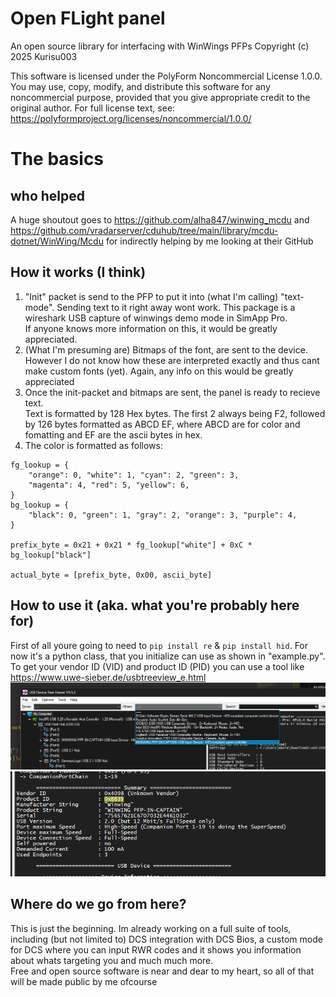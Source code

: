 # Open FLight panel

An open source library for interfacing with WinWings PFPs
Copyright (c) 2025 Kurisu003

This software is licensed under the PolyForm Noncommercial License 1.0.0.
You may use, copy, modify, and distribute this software for any noncommercial purpose,
provided that you give appropriate credit to the original author.
For full license text, see: https://polyformproject.org/licenses/noncommercial/1.0.0/

# The basics

## who helped

A huge shoutout goes to https://github.com/alha847/winwing_mcdu and https://github.com/vradarserver/cduhub/tree/main/library/mcdu-dotnet/WinWing/Mcdu for indirectly helping by me looking at their GitHub

## How it works (I think)

1. "Init" packet is send to the PFP to put it into (what I'm calling) "text-mode". Sending text to it right away wont work. This package is a wireshark USB capture of winwings demo mode in SimApp Pro. </br> If anyone knows more information on this, it would be greatly appreciated.
2. (What I'm presuming are) Bitmaps of the font, are sent to the device. However I do not know how these are interpreted exactly and thus cant make custom fonts (yet). Again, any info on this would be greatly appreciated
3. Once the init-packet and bitmaps are sent, the panel is ready to recieve text. </br>Text is formatted by 128 Hex bytes. The first 2 always being F2, followed by 126 bytes formatted as ABCD EF, where ABCD are for color and fomatting and EF are the ascii bytes in hex.
4. The color is formatted as follows:</br>

```
fg_lookup = {
    "orange": 0, "white": 1, "cyan": 2, "green": 3,
    "magenta": 4, "red": 5, "yellow": 6,
}
bg_lookup = {
    "black": 0, "green": 1, "gray": 2, "orange": 3, "purple": 4,
}

prefix_byte = 0x21 + 0x21 * fg_lookup["white"] + 0xC * bg_lookup["black"]

actual_byte = [prefix_byte, 0x00, ascii_byte]
```

## How to use it (aka. what you're probably here for)

First of all youre going to need to `pip install re` & `pip install hid`.
For now it's a python class, that you initialize can use as shown in "example.py".
To get your vendor ID (VID) and product ID (PID) you can use a tool like https://www.uwe-sieber.de/usbtreeview_e.html
![alt text](image.png)
![alt text](image-1.png)

## Where do we go from here?

This is just the beginning. Im already working on a full suite of tools, including (but not limited to) DCS integration with DCS Bios, a custom mode for DCS where you can input RWR codes and it shows you information about whats targeting you and much much more.</br>
Free and open source software is near and dear to my heart, so all of that will be made public by me ofcourse
